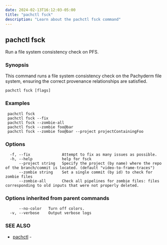 ```yaml
---
date: 2024-02-13T16:12:03-05:00
title: "pachctl fsck"
description: "Learn about the pachctl fsck command"
---
```


## pachctl fsck

Run a file system consistency check on PFS.

### Synopsis

This command runs a file system consistency check on the Pachyderm file system, ensuring the correct provenance relationships are satisfied.

```
pachctl fsck [flags]
```

### Examples

```
 pachctl fsck 
 pachctl fsck --fix 
 pachctl fsck --zombie-all 
 pachctl fsck --zombie foo@bar 
 pachctl fsck --zombie foo@bar --project projectContainingFoo 

```

### Options

```
  -f, --fix              Attempt to fix as many issues as possible.
  -h, --help             help for fsck
      --project string   Specify the project (by name) where the repo of the branch/commit is located. (default "video-to-frame-traces")
      --zombie string    Set a single commit (by id) to check for zombie files
      --zombie-all       Check all pipelines for zombie files: files corresponding to old inputs that were not properly deleted.
```

### Options inherited from parent commands

```
      --no-color   Turn off colors.
  -v, --verbose    Output verbose logs
```

### SEE ALSO

* [pachctl](../pachctl)	 - 

